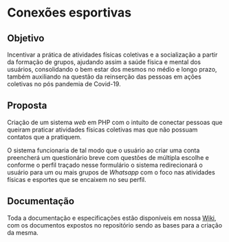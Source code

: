 # Conexões esportivas  

## Objetivo

Incentivar a prática de atividades físicas coletivas e a socialização a partir da formação de grupos, ajudando assim a saúde física e mental dos usuários, consolidando o bem estar dos mesmos no médio e longo prazo, também auxiliando na questão da reinserção das pessoas em ações coletivas no pós pandemia de Covid-19.  

## Proposta  

Criação de um sistema *web* em PHP com o intuito de conectar pessoas que queiram praticar atividades físicas coletivas mas que não possuam contatos que a pratiquem.  

O sistema funcionaria de tal modo que o usuário ao criar uma conta preencherá um questionário breve com questões de múltipla escolhe e conforme o perfil traçado nesse formulário o sistema redirecionará o usuário para um ou mais grupos de *Whatsapp* com o foco nas atividades físicas e esportes que se encaixem no seu perfil.

## Documentação

Toda a documentação e especificações estão disponíveis em nossa [Wiki](https://github.com/pmarangon/Grupo-1-PI--Sa-de-e-Bem-Estar/wiki), com os documentos expostos no repositório sendo as bases para a criação da mesma.
